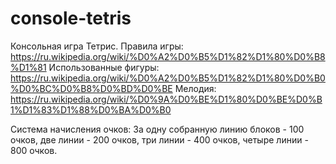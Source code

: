 # console-tetris
Консольная игра Тетрис.
Правила игры: https://ru.wikipedia.org/wiki/%D0%A2%D0%B5%D1%82%D1%80%D0%B8%D1%81
Использованные фигуры: https://ru.wikipedia.org/wiki/%D0%A2%D0%B5%D1%82%D1%80%D0%B0%D0%BC%D0%B8%D0%BD%D0%BE
Мелодия: https://ru.wikipedia.org/wiki/%D0%9A%D0%BE%D1%80%D0%BE%D0%B1%D1%83%D1%88%D0%BA%D0%B0

Система начисления очков:
За одну собранную линию блоков - 100 очков,
две линии - 200 очков,
три линии - 400 очков,
четыре линии - 800 очков.
